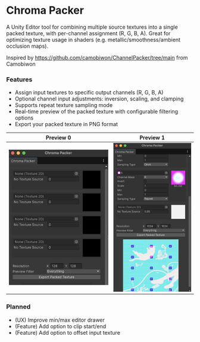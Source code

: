 # Chroma Packer
A Unity Editor tool for combining multiple source textures into a single packed texture, with per-channel assignment (R, G, B, A). Great for optimizing texture usage in shaders (e.g. metallic/smoothness/ambient occlusion maps).

Inspired by https://github.com/camobiwon/ChannelPacker/tree/main from Camobiwon

### Features
- Assign input textures to specific output channels (R, G, B, A)
- Optional channel input adjustments: inversion, scaling, and clamping
- Supports repeat texture sampling mode
- Real-time preview of the packed texture with configurable filtering options
- Export your packed texture in PNG format

|       Preview 0        |       Preview 1        |
|:----------------------:|:----------------------:|
| ![image](Preview0.png) | ![image](Preview1.png) |

### Planned
- (UX) Improve min/max editor drawer
- (Feature) Add option to clip start/end
- (Feature) Add option to offset input texture
